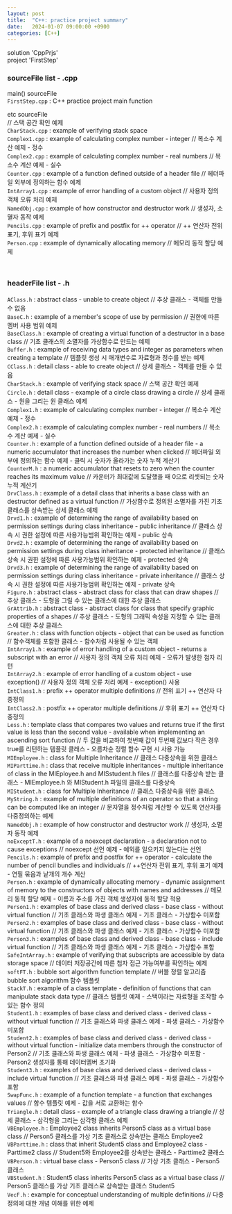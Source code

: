 ```yaml
---
layout: post
title:  "C++: practice project summary"
date:   2024-01-07 09:00:00 +0900
categories: [C++]
---
```


solution 'CppPrjs'   
project 'FirstStep'   
   
### sourceFile list - .cpp   
main() sourceFile   
`FirstStep.cpp` : C++ practice project main function   
   
etc sourceFile   
// 스택 공간 확인 예제   
`CharStack.cpp` : example of verifying stack space   
`Complex1.cpp` : example of calculating complex number - integer // 복소수 계산 예제 - 정수   
`Complex2.cpp` : example of calculating complex number - real numbers // 복소수 계산 예제 - 실수   
`Counter.cpp` : example of a function defined outside of a header file // 헤더파일 외부에 정의하는 함수 예제   
`IntArray1.cpp` : example of error handling of a custom object // 사용자 정의 객체 오류 처리 예제   
`NamedObj.cpp` : example of how constructor and destructor work // 생성자, 소멸자 동작 예제   
`Pencils.cpp` : example of prefix and postfix for ++ operator // ++ 연산자 전위 표기, 후위 표기 예제   
`Person.cpp` : example of dynamically allocating memory // 메모리 동적 할당 예제   
   
<br />
   
### headerFile list - .h   
`AClass.h` : abstract class - unable to create object // 추상 클래스 - 객체를 만들 수 없음   
`BaseC.h` : example of a member's scope of use by permission // 권한에 따른 멤버 사용 범위 예제   
`BaseClass.h` : example of creating a virtual function of a destructor in a base class // 기초 클래스의 소멸자를 가상함수로 만드는 예제   
`Buffer.h` : example of receiving data types and integer as parameters when creating a template // 템플릿 생성 시 매개변수로 자료형과 정수를 받는 예제   
`CClass.h` : detail class - able to create object // 상세 클래스 - 객체를 만들 수 있음   
`CharStack.h` : example of verifying stack space // 스택 공간 확인 예제   
`Circle.h` : detail class - example of a circle class drawing a circle // 상세 클래스 - 원을 그리는 원 클래스 예제   
`Complex1.h` : example of calculating complex number - integer // 복소수 계산 예제 - 정수   
`Complex2.h` : example of calculating complex number - real numbers // 복소수 계산 예제 - 실수   
`Counter.h` : example of a function defined outside of a header file - a numeric accumulator that increases the number when clicked // 헤더파일 외부에 정의하는 함수 예제 - 클릭 시 숫자가 올라가는 숫자 누적 계산기   
`CounterM.h` : a numeric accumulator that resets to zero when the counter reaches its maximum value // 카운터가 최대값에 도달했을 때 0으로 리셋되는 숫자 누적 계산기   
`DrvClass.h` : example of a detail class that inherits a base class with an destructor defined as a virtual function // 가상함수로 정의된 소멸자를 가진 기초 클래스를 상속받는 상세 클래스 예제   
`Drvd1.h` : example of determining the range of availability based on permission settings during class inheritance - public inheritance // 클래스 상속 시 권한 설정에 따른 사용가능범위 확인하는 예제 - public 상속   
`Drvd2.h` : example of determining the range of availability based on permission settings during class inheritance - protected inheritance // 클래스 상속 시 권한 설정에 따른 사용가능범위 확인하는 예제 - protected 상속   
`Drvd3.h` : example of determining the range of availability based on permission settings during class inheritance - private inheritance // 클래스 상속 시 권한 설정에 따른 사용가능범위 확인하는 예제 - private 상속   
`Figure.h` : abstract class - abstract class for class that can draw shapes // 추상 클래스 - 도형을 그릴 수 있는 클래스에 대한 추상 클래스   
`GrAttrib.h` : abstract class - abstract class for class that specify graphic properties of a shapes // 추상 클래스 - 도형의 그래픽 속성을 지정할 수 있는 클래스에 대한 추상 클래스   
`Greater.h` : class with function objects - object that can be used as function // 함수객체를 포함한 클래스 - 함수처럼 사용될 수 있는 객체   
`IntArray1.h` : example of error handling of a custom object - returns a subscript with an error // 사용자 정의 객체 오류 처리 예제 - 오류가 발생한 첨자 리턴   
`IntArray2.h` : example of error handling of a custom object - use exception() // 사용자 정의 객체 오류 처리 예제 - exception() 사용   
`IntClass1.h` : prefix ++ operator multiple definitions // 전위 표기 ++ 연산자 다중정의   
`IntClass2.h` : postfix ++ operator multiple definitions // 후위 표기 ++ 연산자 다중정의   
`Less.h` : template class that compares two values and returns true if the first value is less than the second value - available when implementing an ascending sort function // 두 값을 비교하여 첫번째 값이 두번째 값보다 작은 경우 true를 리턴하는 템플릿 클래스 - 오름차순 정렬 함수 구현 시 사용 가능   
`MIEmployee.h` : class for Multiple Inheritance // 클래스 다중상속을 위한 클래스   
`MIParttime.h` : class that receive multiple inheritances - multiple inheritance of class in the MIEployee.h and MISstudent.h files // 클래스를 다중상속 받는 클래스 - MIEmployee.h 와 MIStudent.h 파일의 클래스를 다중상속   
`MIStudent.h` : class for Multiple Inheritance // 클래스 다중상속을 위한 클래스   
`MyString.h` : example of multiple definitions of an operator so that a string can be computed like an integer // 문자열을 정수처럼 계산할 수 있도록 연산자를 다중정의하는 예제   
`NamedObj.h` : example of how constructor and destructor work // 생성자, 소멸자 동작 예제   
`noExceptT.h` : example of a noexcept declaration - a declaration not to cause exceptions // noexcept 선언 예제 - 예외를 일으키지 않는다는 선언   
`Pencils.h` : example of prefix and postfix for ++ operator - calculate the number of pencil bundles and individuals // ++연산자 전위 표기, 후위 표기 예제 - 연필 묶음과 낱개의 개수 계산   
`Person.h` : example of dynamically allocating memory - dynamic assignment of memory to the constructors of objects with names and addresses // 메모리 동적 할당 예제 - 이름과 주소를 가진 객체 생성자에 동적 할당 적용   
`Person1.h` : examples of base class and derived class - base class - without virtual function // 기초 클래스와 파생 클래스 예제 - 기초 클래스 - 가상함수 미포함   
`Person2.h` : examples of base class and derived class - base class - without virtual function // 기초 클래스와 파생 클래스 예제 - 기초 클래스 - 가상함수 미포함   
`Person3.h` : examples of base class and derived class - base class - include virtual function // 기초 클래스와 파생 클래스 예제 - 기초 클래스 - 가상함수 포함   
`SafeIntArray.h` : example of verifying that subscripts are accessible by data storage space // 데이터 저장공간에 따른 첨자 접근 가능여부를 확인하는 예제   
`softFT.h` : bubble sort algorithm function template // 버블 정렬 알고리즘 bubble sort algorithm 함수 템플릿   
`StackT.h` : example of a class template - definition of functions that can manipulate stack data type // 클래스 템플릿 예제 - 스택이라는 자료형을 조작할 수 있는 함수 정의   
`Student1.h` : examples of base class and derived class - derived class - without virtual function // 기초 클래스와 파생 클래스 예제 - 파생 클래스 - 가상함수 미포함   
`Student2.h` : examples of base class and derived class - derived class - without virtual function - initialize data members through the constructor of Person2 // 기초 클래스와 파생 클래스 예제 - 파생 클래스 - 가상함수 미포함 - Person2 생성자를 통해 데이터멤버 초기화   
`Student3.h` : examples of base class and derived class - derived class - include virtual function // 기초 클래스와 파생 클래스 예제 - 파생 클래스 - 가상함수 포함   
`SwapFunc.h` : example of a function template - a function that exchanges values // 함수 템플릿 예제 - 값을 서로 교환하는 함수   
`Triangle.h` : detail class - example of a triangle class drawing a triangle // 상세 클래스 - 삼각형을 그리는 삼각형 클래스 예제   
`VBEmployee.h` : Employee2 class inherits Person5 class as a virtual base class // Person5 클래스를 가상 기초 클래스로 상속받는 클래스 Employee2   
`VBParttime.h` : class that inherit Student5 class and Employee2 class - Parttime2 class // Student5와 Employee2를 상속받는 클래스 - Parttime2 클래스   
`VBPerson.h` : virtual base class - Person5 class // 가상 기초 클래스 - Person5 클래스   
`VBStudent.h` : Student5 class inherits Person5 class as a virtual base class // Person5 클래스를 가상 기초 클래스로 상속받는 클래스 Student5   
`VecF.h` : example for conceptual understanding of multiple definitions // 다중정의에 대한 개념 이해를 위한 예제   
   